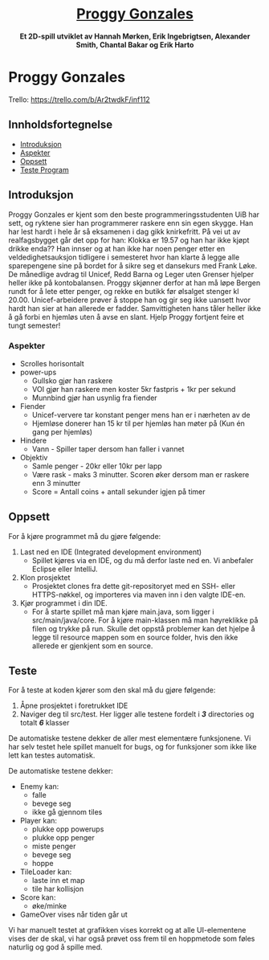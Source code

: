 <h1 align="center">
  <a href="https://git.app.uib.no/Erik.Ingebrigtsen/inf112.proggy-gonzales">
    Proggy Gonzales
  </a>
</h1>

<p align="center">
  <strong>Et 2D-spill utviklet av Hannah Mørken, Erik Ingebrigtsen, Alexander Smith, Chantal Bakar og Erik Harto</strong><br>
</p>

# Proggy Gonzales
Trello: https://trello.com/b/Ar2twdkF/inf112

## Innholdsfortegnelse
-   [Introduksjon](#introduksjon)
-   [Aspekter](#aspekter)
-   [Oppsett](#oppsett)
-   [Teste Program](#teste)


## Introduksjon
Proggy Gonzales er kjent som den beste programmeringsstudenten UiB har sett, og ryktene sier han programmerer raskere enn sin egen skygge. Han har lest hardt i hele år så eksamenen i dag gikk knirkefritt. På vei ut av realfagsbygget går det opp for han: Klokka er 19.57 og han har ikke kjøpt drikke enda?? Han innser og at han ikke har noen penger etter en veldedighetsauksjon tidligere i semesteret hvor han klarte å legge alle sparepengene sine på bordet for å sikre seg et dansekurs med Frank Løke. De månedlige avdrag til Unicef, Redd Barna og Leger uten Grenser hjelper heller ikke på kontobalansen. Proggy skjønner derfor at han må løpe Bergen rundt for å lete etter penger, og rekke en butikk før ølsalget stenger kl 20.00. Unicef-arbeidere prøver å stoppe han og gir seg ikke uansett hvor hardt han sier at han allerede er fadder. Samvittigheten hans tåler heller ikke å gå forbi en hjemløs uten å avse en slant. Hjelp Proggy fortjent feire et tungt semester!

### Aspekter
- Scrolles horisontalt 
- power-ups 
    * Gullsko gjør han raskere
    * VOI gjør han raskere men koster 5kr fastpris + 1kr per sekund
    * Munnbind gjør han usynlig fra fiender
- Fiender
    * Unicef-ververe tar konstant penger mens han er i nærheten av de
    * Hjemløse donerer han 15 kr til per hjemløs han møter på (Kun én gang per hjemløs)
- Hindere
    * Vann - Spiller taper dersom han faller i vannet
- Objektiv
    * Samle penger - 20kr eller 10kr per lapp
    * Være rask - maks 3 minutter. Scoren øker dersom man er raskere enn 3 minutter
    * Score = Antall coins + antall sekunder igjen på timer


## Oppsett
For å kjøre programmet må du gjøre følgende: 

1. Last ned en IDE (Integrated development environment)
    * Spillet kjøres via en IDE, og du må derfor laste ned en. Vi anbefaler Eclipse eller IntelliJ. 
2. Klon prosjektet 
    * Prosjektet clones fra dette git-repositoryet med en SSH- eller HTTPS-nøkkel, og importeres via maven inn i den valgte IDE-en. 
3. Kjør programmet i din IDE. 
    * For å starte spillet må man kjøre main.java, som ligger i src/main/java/core. For å kjøre main-klassen må man høyreklikke på filen og trykke på run.
Skulle det oppstå problemer kan det hjelpe å legge til resource mappen som en source folder, hvis den ikke allerede er gjenkjent som en source.

## Teste
For å teste at koden kjører som den skal må du gjøre følgende:

1. Åpne prosjektet i foretrukket IDE
2. Naviger deg til src/test. Her ligger alle testene fordelt i **_3_** directories og totalt **_6_** klasser

De automatiske testene dekker de aller mest elementære funksjonene.
Vi har selv testet hele spillet manuelt for bugs, og for funksjoner som ikke like lett kan testes automatisk.

De automatiske testene dekker:
- Enemy kan:
	* falle
	* bevege seg
	* ikke gå gjennom tiles
- Player kan:
	* plukke opp powerups
	* plukke opp penger
	* miste penger
	* bevege seg
	* hoppe
- TileLoader kan:
	* laste inn et map
	* tile har kollisjon
- Score kan:
	* øke/minke	
- GameOver vises når tiden går ut

Vi har manuelt testet at grafikken vises korrekt og at alle UI-elementene vises der de skal, vi har også prøvet oss frem til en hoppmetode som føles naturlig og god å spille med.




